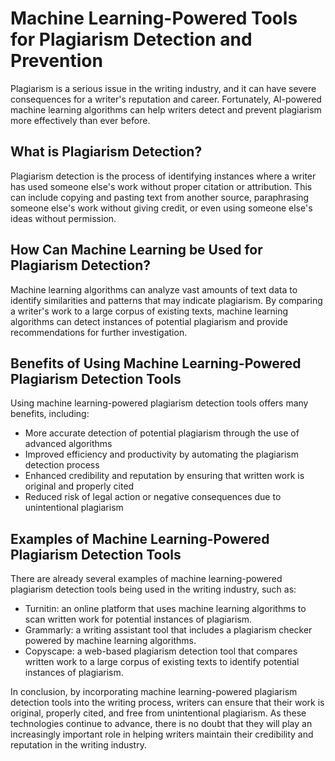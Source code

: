 Machine Learning-Powered Tools for Plagiarism Detection and Prevention
========================================================================================================================

Plagiarism is a serious issue in the writing industry, and it can have severe consequences for a writer's reputation and career. Fortunately, AI-powered machine learning algorithms can help writers detect and prevent plagiarism more effectively than ever before.

What is Plagiarism Detection?
-----------------------------

Plagiarism detection is the process of identifying instances where a writer has used someone else's work without proper citation or attribution. This can include copying and pasting text from another source, paraphrasing someone else's work without giving credit, or even using someone else's ideas without permission.

How Can Machine Learning be Used for Plagiarism Detection?
----------------------------------------------------------

Machine learning algorithms can analyze vast amounts of text data to identify similarities and patterns that may indicate plagiarism. By comparing a writer's work to a large corpus of existing texts, machine learning algorithms can detect instances of potential plagiarism and provide recommendations for further investigation.

Benefits of Using Machine Learning-Powered Plagiarism Detection Tools
---------------------------------------------------------------------

Using machine learning-powered plagiarism detection tools offers many benefits, including:

* More accurate detection of potential plagiarism through the use of advanced algorithms
* Improved efficiency and productivity by automating the plagiarism detection process
* Enhanced credibility and reputation by ensuring that written work is original and properly cited
* Reduced risk of legal action or negative consequences due to unintentional plagiarism

Examples of Machine Learning-Powered Plagiarism Detection Tools
---------------------------------------------------------------

There are already several examples of machine learning-powered plagiarism detection tools being used in the writing industry, such as:

* Turnitin: an online platform that uses machine learning algorithms to scan written work for potential instances of plagiarism.
* Grammarly: a writing assistant tool that includes a plagiarism checker powered by machine learning algorithms.
* Copyscape: a web-based plagiarism detection tool that compares written work to a large corpus of existing texts to identify potential instances of plagiarism.

In conclusion, by incorporating machine learning-powered plagiarism detection tools into the writing process, writers can ensure that their work is original, properly cited, and free from unintentional plagiarism. As these technologies continue to advance, there is no doubt that they will play an increasingly important role in helping writers maintain their credibility and reputation in the writing industry.
